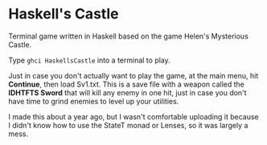# Haskell's Castle
Terminal game written in Haskell based on the game Helen's Mysterious Castle.

Type `ghci HaskellsCastle` into a terminal to play.

Just in case you don't actually want to play the game, at the main menu, hit **Continue**, then load Sv1.txt.
This is a save file with a weapon called the **IDHTFTS Sword** that will kill any enemy in one hit, just in case you don't have time to grind enemies to level up your utilities.

I made this about a year ago, but I wasn't comfortable uploading it because I didn't know how to use the StateT monad or Lenses, so it was largely a mess.
